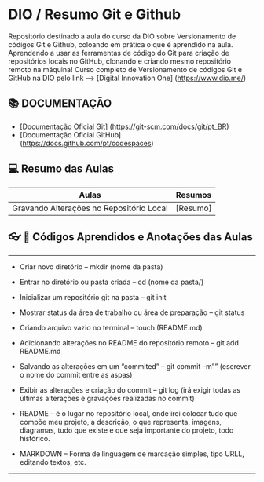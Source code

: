 # DIO / Resumo Git e Github

Repositório destinado a aula do curso da DIO sobre Versionamento de códigos Git e Github, coloando em prática o que é aprendido na aula.
Aprendendo a usar as ferramentas de código do Git para criação de repositórios locais no GitHub, clonando e criando mesmo repositório remoto na máquina! Curso completo de Versionamento de códigos Git e GitHub na DIO pelo link --> [Digital Innovation One] (https://www.dio.me/)

## 📚 DOCUMENTAÇÃO
- [Documentação Oficial Git] (https://git-scm.com/docs/git/pt_BR)
- [Documentação Oficial GitHub] (https://docs.github.com/pt/codespaces)

## 💻 Resumo das Aulas

| Aulas | Resumos |
|-----------|---------|
| Gravando Alterações no Repositório Local | [Resumo] |

## 👓 📝 Códigos Aprendidos e Anotações das Aulas

-----
- Criar novo diretório – mkdir (nome da pasta)
- Entrar no diretório ou pasta criada – cd (nome da pasta/)
- Inicializar um repositório git na pasta – git init
- Mostrar status da área de trabalho ou área de preparação – git status 
- Criando arquivo vazio no terminal – touch (README.md)
- Adicionando alterações no README do repositório remoto – git add README.md
- Salvando as alterações em um “commited” – git commit –m”” (escrever o nome do commit entre as aspas)
- Exibir as alterações e criação do commit – git log (irá exigir todas as últimas alterações e gravações realizadas no commit)

- README – é o lugar no repositório local, onde irei colocar tudo que compõe meu projeto, a descrição, o que representa, imagens, diagramas, tudo que existe e que seja importante do projeto, todo histórico.
- MARKDOWN – Forma de linguagem de marcação simples, tipo URLL, editando textos, etc.
--------
